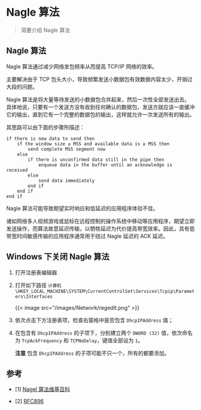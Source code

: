# Nagle 算法


>简要介绍 Nagle 算法

<!--more-->

## Nagle 算法

Nagle 算法通过减少网络发包频率从而提高 TCP/IP 网络的效率。

主要解决由于 TCP 包头大小，导致频繁发送小数据包有效数据内容太少，开销过大段的问题。

Nagle 算法是将大量等待发送的小数据包合并起来，然后一次性全部发送出去。具体地说，只要有一个发送方没有收到任何确认的数据包，发送方就应该一直缓冲它的输出，直到它有一个完整的数据包的输出，这样就允许一次发送所有的输出。

其思路可以由下面的步骤所描述：

```
if there is new data to send then
    if the window size ≥ MSS and available data is ≥ MSS then
        send complete MSS segment now
    else
        if there is unconfirmed data still in the pipe then
            enqueue data in the buffer until an acknowledge is received
        else
            send data immediately
        end if
    end if
end if
```

Nagle 算法可能导致期望实时响应和低延迟的应用程序体验不佳。

诸如网络多人视频游戏或鼠标在远程控制的操作系统中移动等应用程序，期望立即发送操作，而算法故意延迟传输，以牺牲延迟为代价提高带宽效率。因此，具有低带宽时间敏感传输的应用程序通常用于绕过 Nagle 延迟的 ACK 延迟。

## Windows 下关闭 Nagle 算法

1. 打开注册表编辑器

2. 打开如下路径 `计算机 \HKEY_LOCAL_MACHINE\SYSTEM\CurrentControlSet\Services\Tcpip\Parameters\Interfaces`
   
   {{< image src="/images/Network/regedit.png" >}} 

3. 依次点击下方注册表项，检查右窗格中是否包含 `DhcpIPAddress` 值；

4. 在包含有 `DhcpIPAddress` 的子项下，分别建立两个 `DWORD (32)` 值，依次命名为 `TcpAckFrequency` 和 `TCPNoDelay`，键值全部设为 `1`。

    **注意** 包含 `DhcpIPAddress` 的子项可能不只一个，所有的都要添加。

## 参考

- [1] [Nagel 算法维基百科](https://en.wikipedia.org/wiki/Nagle%27s_algorithm)

- [2] [RFC896](https://www.ietf.org/rfc/rfc896.txt)
